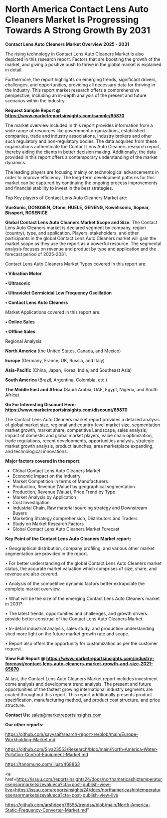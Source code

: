 # North America Contact Lens Auto Cleaners Market Is Progressing Towards A Strong Growth By 2031

<Strong> Contact Lens Auto Cleaners Market Overview 2025 - 2031</strong>

The rising technology in Contact Lens Auto Cleaners Market is also depicted in this research report. Factors that are boosting the growth of the market, and giving a positive push to thrive in the global market is explained in detail.

Furthermore, the report highlights on emerging trends, significant drivers, challenges, and opportunities, providing all necessary data for thriving in the industry. This report market research offers a comprehensive perspective, including an in-depth analysis of the present and future scenarios within the industry.

<strong>Request Sample Report @ <a href=https://www.marketreportsinsights.com/sample/65870>https://www.marketreportsinsights.com/sample/65870</a></strong>

The market overview included in this report provides information from a wide range of resources like government organizations, established companies, trade and industry associations, industry brokers and other such regulatory and non-regulatory bodies. The data acquired from these organizations authenticate the Contact Lens Auto Cleaners research report, thereby aiding the clients in better decision making. Additionally, the data provided in this report offers a contemporary understanding of the market dynamics.

The leading players are focusing mainly on technological advancements in order to improve efficiency. The long-term development patterns for this market can be captured by continuing the ongoing process improvements and financial stability to invest in the best strategies.

Top Key players of Contact Lens Auto Cleaners Market are:

<strong>VueSonic, DONGSEN, Ofone, HUELE, GENENG, Kowellsonic, Sopear, Bissport, ROSENICE</strong>

<strong><b>Global Contact Lens Auto Cleaners Market Scope and Size:</b></strong>
The Contact Lens Auto Cleaners market is declared segment by company, region (country), type, and application. Players, stakeholders, and other participants in the global Contact Lens Auto Cleaners market will gain the market scope as they use the report as a powerful resource. The segmental analysis focuses on revenue and product by type and application and the forecast period of 2025-2031.

Contact Lens Auto Cleaners Market Types covered in this report are:

<strong>• Vibration Motor

• Ultrasonic

• Ultraviolet Germicidal Low Frequency Oscillation

• Contact Lens Auto Cleaners</strong>

Market Applications covered in this report are:

<strong>• Online Sales

• Offline Sales</strong> 

Regional Analysis

<strong>North America</strong> (the United States, Canada, and Mexico)

<strong>Europe</strong> (Germany, France, UK, Russia, and Italy)

<strong>Asia-Pacific</strong> (China, Japan, Korea, India, and Southeast Asia)

<strong>South America</strong> (Brazil, Argentina, Colombia, etc.)

<strong>The Middle East and Africa</strong> (Saudi Arabia, UAE, Egypt, Nigeria, and South Africa)

<strong>Go For Interesting Discount Here: <a href=https://www.marketreportsinsights.com/discount/65870>https://www.marketreportsinsights.com/discount/65870</a></strong>

The Contact Lens Auto Cleaners market report provides a detailed analysis of global market size, regional and country-level market size, segmentation market growth, market share, competitive Landscape, sales analysis, impact of domestic and global market players, value chain optimization, trade regulations, recent developments, opportunities analysis, strategic market growth analysis, product launches, area marketplace expanding, and technological innovations.

<strong><b>Major factors covered in the report:</b></strong>
<ul>
  <li>Global Contact Lens Auto Cleaners Market </li>
  <li>Economic Impact on the Industry</li>
  <li>Market Competition in terms of Manufacturers</li>
  <li>Production, Revenue (Value) by geographical segmentation</li>
  <li>Production, Revenue (Value), Price Trend by Type</li>
  <li>Market Analysis by Application</li>
  <li>Cost Investigation</li>
  <li>Industrial Chain, Raw material sourcing strategy and Downstream Buyers</li>
  <li>Marketing Strategy comprehension, Distributors and Traders</li>
  <li>Study on Market Research Factors</li>
  <li>Global Contact Lens Auto Cleaners Market Forecast</li>
</ul>

<strong><b>Key Point of the Contact Lens Auto Cleaners Market report:</b></strong>

• Geographical distribution, company profiling, and various other market segmentation are provided in the report.

• For better understanding of the global Contact Lens Auto Cleaners market status, the accurate market valuation which comprises of size, share, and revenue are also covered.

• Analysis of the competitive dynamic factors better extrapolate the complete market overview

• What will be the size of the emerging Contact Lens Auto Cleaners market in 2031?

• The latest trends, opportunities and challenges, and growth drivers provide better construal of the Contact Lens Auto Cleaners Market.

• In-detail industrial analysis, sales study, and production understanding shed more light on the future market growth rate and scope.

• Report also offers the opportunity for customization as per the customer request.

<strong><b>View Full Report @ <a href=https://www.marketreportsinsights.com/industry-forecast/contact-lens-auto-cleaners-market-growth-and-size-2021-65870>https://www.marketreportsinsights.com/industry-forecast/contact-lens-auto-cleaners-market-growth-and-size-2021-65870</a></b></strong>


At last, the Contact Lens Auto Cleaners Market report includes investment come analysis and development trend analysis. The present and future opportunities of the fastest growing international industry segments are coated throughout this report. This report additionally presents product specification, manufacturing method, and product cost structure, and price structure.

<strong>Contact Us:</strong>
sales@marketreportsinsights.com

<strong>Our other reports:</strong>

<a href=https://github.com/sayysaif/search-report-re/blob/main/Europe-Workholding-Market.md>https://github.com/sayysaif/search-report-re/blob/main/Europe-Workholding-Market.md</a>

<a href=https://github.com/Siya23553/Research/blob/main/North-America-Water-Pollution-Control-Equipment-Market.md>https://github.com/Siya23553/Research/blob/main/North-America-Water-Pollution-Control-Equipment-Market.md</a>

<a href=https://tanomuno.com/illust/468863>https://tanomuno.com/illust/468863</a>

<a href=https://issuu.com/reportsinsights24/docs/northamericashiptemperaturesensormarketsizevalueca?cta=post-publish-view-live>https://issuu.com/reportsinsights24/docs/northamericashiptemperaturesensormarketsizevalueca?cta=post-publish-view-live</a>

<a href=https://github.com/arshdeep76555/trendss/blob/main/North-America-Static-Frequency-Converter-Market.md>https://github.com/arshdeep76555/trendss/blob/main/North-America-Static-Frequency-Converter-Market.md</a>"
